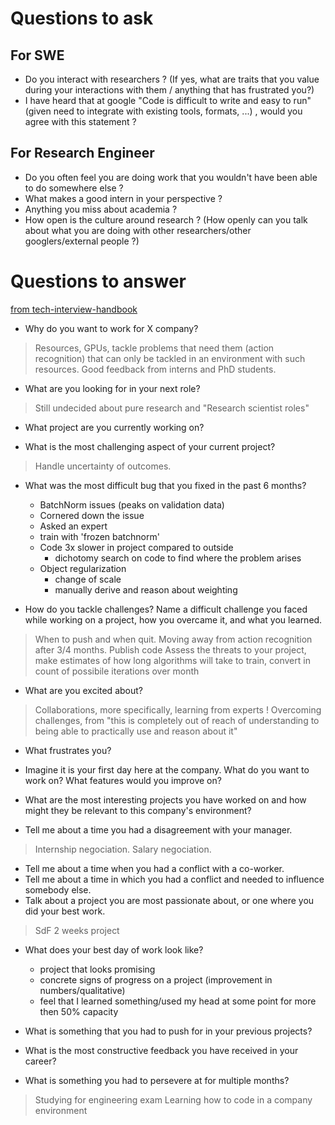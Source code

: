 # Questions to ask

## For SWE

- Do you interact with researchers ? (If yes, what are traits that you value during your interactions with them / anything that has frustrated you?)
- I have heard that at google "Code is difficult to write and easy to run" (given need to integrate with existing tools, formats, ...) , would you agree with this statement ?


## For Research Engineer

- Do you often feel you are doing work that you wouldn't have been able to do somewhere else ?
- What makes a good intern in your perspective ?
- Anything you miss about academia ?
- How open is the culture around research ? (How openly can you talk about what you are doing with other researchers/other googlers/external people ?)

# Questions to answer

[from tech-interview-handbook](https://yangshun.github.io/tech-interview-handbook/behavioral-questions)

- Why do you want to work for X company?
> Resources, GPUs, tackle problems that need them (action recognition) that can only be tackled in an environment with such resources.
> Good feedback from interns and PhD students.

- What are you looking for in your next role?
> Still undecided about pure research and "Research scientist roles"

- What project are you currently working on?

- What is the most challenging aspect of your current project?
> Handle uncertainty of outcomes.

- What was the most difficult bug that you fixed in the past 6 months?
  -  BatchNorm issues (peaks on validation data)
    - Cornered down the issue
    - Asked an expert
    - train with 'frozen batchnorm'
  - Code 3x slower in project compared to outside 
    - dichotomy search on code to find where the problem arises
  - Object regularization
    - change of scale
    - manually derive and reason about weighting

- How do you tackle challenges? Name a difficult challenge you faced while working on a project, how you overcame it, and what you learned.
> When to push and when quit. Moving away from action recognition after 3/4 months.
> Publish code
> Assess the threats to your project, make estimates of how long algorithms will take to train, convert in count of possibile iterations over month

- What are you excited about?
> Collaborations, more specifically, learning from experts !
> Overcoming challenges, from "this is completely out of reach of understanding to being able to practically use and reason about it"

- What frustrates you?
- Imagine it is your first day here at the company. What do you want to work on? What features would you improve on?


- What are the most interesting projects you have worked on and how might they be relevant to this company's environment?

- Tell me about a time you had a disagreement with your manager.
> Internship negociation.
> Salary negociation.

- Tell me about a time when you had a conflict with a co-worker.
- Tell me about a time in which you had a conflict and needed to influence somebody else.
- Talk about a project you are most passionate about, or one where you did your best work.
> SdF 2 weeks project

- What does your best day of work look like?
  - project that looks promising
  - concrete signs of progress on a project (improvement in numbers/qualitative)
  - feel that I learned something/used my head at some point for more then 50% capacity

- What is something that you had to push for in your previous projects?


- What is the most constructive feedback you have received in your career?


- What is something you had to persevere at for multiple months?
> Studying for engineering exam
> Learning how to code in a company environment
